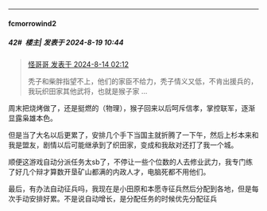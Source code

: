 ﻿
*****

####  fcmorrowind2  
##### 42#         楼主| 发表于 2024-8-19 10:44

<blockquote><a href="httphttps://bbs.saraba1st.com/2b/forum.php?mod=redirect&amp;goto=findpost&amp;pid=65887226&amp;ptid=2193739" target="_blank">怪哥哥 发表于 2024-8-14 02:12</a>

秃子和柴胖指望不上，他们的家臣不给力，秃子情义又低，不肯出援兵的，我玩织田家其他武将，也就是猴子家 ...</blockquote>
周末把烧烤做了，还是挺燃的（物理），猴子回来以后呵斥信孝，掌控联军，逐渐显露枭雄本色。

但是当了大名以后更累了，安排几个手下当国主就折腾了一下午，然后上杉本来和我是盟友，剧情以后可能继承到了织田家，变成和我敌对还打了我一个城。

顺便这游戏自动分派任务太sb了，不停让一些个位数的人去修业武力，我专门练了好几个辩才算数开垦矿山都满的内政人才，电脑死都不用他们。

最后，有办法自动征兵吗，我现在是小田原和本愿寺征兵然后分配到各地，但是每次手动安排好累。不是说自动增长，是分配任务的时候优先分配征兵

